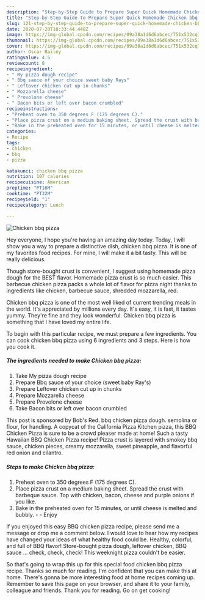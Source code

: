 ```yaml
---
description: "Step-by-Step Guide to Prepare Super Quick Homemade Chicken bbq pizza"
title: "Step-by-Step Guide to Prepare Super Quick Homemade Chicken bbq pizza"
slug: 121-step-by-step-guide-to-prepare-super-quick-homemade-chicken-bbq-pizza
date: 2020-07-28T10:33:44.448Z
image: https://img-global.cpcdn.com/recipes/09a38a1d6d6abcec/751x532cq70/chicken-bbq-pizza-recipe-main-photo.jpg
thumbnail: https://img-global.cpcdn.com/recipes/09a38a1d6d6abcec/751x532cq70/chicken-bbq-pizza-recipe-main-photo.jpg
cover: https://img-global.cpcdn.com/recipes/09a38a1d6d6abcec/751x532cq70/chicken-bbq-pizza-recipe-main-photo.jpg
author: Oscar Bailey
ratingvalue: 4.5
reviewcount: 8
recipeingredient:
- " My pizza dough recipe"
- " Bbq sauce of your choice sweet baby Rays"
- " Leftover chicken cut up in chunks"
- " Mozzarella cheese"
- " Provolone cheese"
- " Bacon bits or left over bacon crumbled"
recipeinstructions:
- "Preheat oven to 350 degrees F (175 degrees C)."
- "Place pizza crust on a medium baking sheet. Spread the crust with barbeque sauce. Top with chicken, bacon, cheese and purple onions if you like."
- "Bake in the preheated oven for 15 minutes, or until cheese is melted and bubbly.   Enjoy"
categories:
- Recipe
tags:
- chicken
- bbq
- pizza

katakunci: chicken bbq pizza 
nutrition: 107 calories
recipecuisine: American
preptime: "PT16M"
cooktime: "PT32M"
recipeyield: "1"
recipecategory: Lunch

---
```



![Chicken bbq pizza](https://img-global.cpcdn.com/recipes/09a38a1d6d6abcec/751x532cq70/chicken-bbq-pizza-recipe-main-photo.jpg)

Hey everyone, I hope you're having an amazing day today. Today, I will show you a way to prepare a distinctive dish, chicken bbq pizza. It is one of my favorites food recipes. For mine, I will make it a bit tasty. This will be really delicious.

Though store-bought crust is convenient, I suggest using homemade pizza dough for the BEST flavor. Homemade pizza crust is so much easier. This barbecue chicken pizza packs a whole lot of flavor for pizza night thanks to ingredients like chicken, barbecue sauce, shredded mozzarella, red.

Chicken bbq pizza is one of the most well liked of current trending meals in the world. It's appreciated by millions every day. It's easy, it is fast, it tastes yummy. They're fine and they look wonderful. Chicken bbq pizza is something that I have loved my entire life.


To begin with this particular recipe, we must prepare a few ingredients. You can cook chicken bbq pizza using 6 ingredients and 3 steps. Here is how you cook it.

<!--inarticleads1-->

##### The ingredients needed to make Chicken bbq pizza:

1. Take  My pizza dough recipe
1. Prepare  Bbq sauce of your choice (sweet baby Ray&#39;s)
1. Prepare  Leftover chicken cut up in chunks
1. Prepare  Mozzarella cheese
1. Prepare  Provolone cheese
1. Take  Bacon bits or left over bacon crumbled


This post is sponsored by Bob&#39;s Red. bbq chicken pizza dough. semolina or flour, for handling. A copycat of the California Pizza Kitchen pizza, this BBQ Chicken Pizza is sure to be a crowd pleaser made at home! Such a tasty Hawaiian BBQ Chicken Pizza recipe! Pizza crust is layered with smokey bbq sauce, chicken pieces, creamy mozzarella, sweet pineapple, and flavorful red onion and cilantro. 

<!--inarticleads2-->

##### Steps to make Chicken bbq pizza:

1. Preheat oven to 350 degrees F (175 degrees C).
1. Place pizza crust on a medium baking sheet. Spread the crust with barbeque sauce. Top with chicken, bacon, cheese and purple onions if you like.
1. Bake in the preheated oven for 15 minutes, or until cheese is melted and bubbly.  -  - Enjoy


If you enjoyed this easy BBQ chicken pizza recipe, please send me a message or drop me a comment below. I would love to hear how my recipes have changed your ideas of what healthy food could be. Healthy, colorful, and full of BBQ flavor! Store-bought pizza dough, leftover chicken, BBQ sauce … check, check, check! This weeknight pizza couldn&#39;t be easier. 

So that's going to wrap this up for this special food chicken bbq pizza recipe. Thanks so much for reading. I'm confident that you can make this at home. There's gonna be more interesting food at home recipes coming up. Remember to save this page on your browser, and share it to your family, colleague and friends. Thank you for reading. Go on get cooking!
